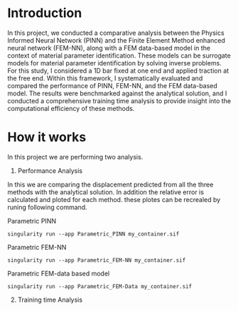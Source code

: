 # Introduction

In this project, we conducted a comparative analysis between the Physics Informed Neural Network (PINN) and the Finite Element Method enhanced neural network (FEM-NN), along with a FEM data-based model in the context of material parameter identification. These models can be surrogate models for material parameter identification by solving inverse problems. For this study, I considered a 1D bar fixed at one end and applied traction at the free end. Within this framework, I systematically evaluated and compared the performance of PINN, FEM-NN, and the FEM data-based model. The results were benchmarked against the analytical solution, and I conducted a comprehensive training time analysis to provide insight into the computational efficiency of these methods.

# How it works

In this project we are performing two analysis.

1. Performance Analysis

In this we are comparing the displacement predicted from all the three methods with the analytical solution. In addition the relative error is calculated and ploted for each method. these plotes can be recrealed by runing following command.

Parametric PINN 
```
singularity run --app Parametric_PINN my_container.sif
```

Parametric FEM-NN
```
singularity run --app Parametric_FEM-NN my_container.sif
```

Parametric FEM-data based model
```
singularity run --app Parametric_FEM-Data my_container.sif
```
2. Training time Analysis
